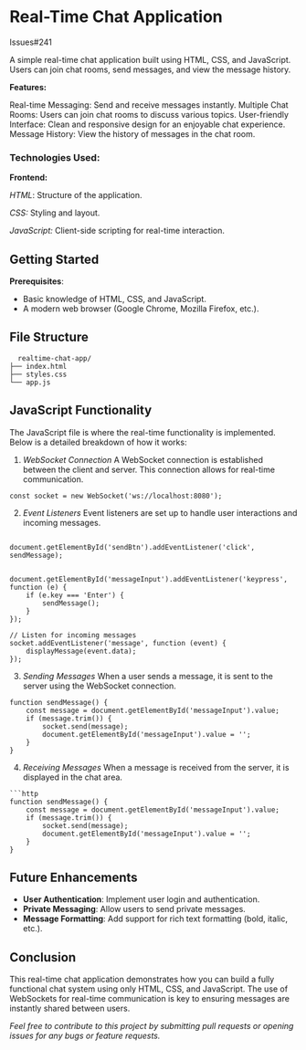 # Real-Time Chat Application 
 Issues#241

A simple real-time chat application built using HTML, CSS, and JavaScript. Users can join chat rooms, send messages, and view the message history.

__Features:__

Real-time Messaging: Send and receive messages instantly.
Multiple Chat Rooms: Users can join chat rooms to discuss various topics.
User-friendly Interface: Clean and responsive design for an enjoyable chat experience.
Message History: View the history of messages in the chat room.
### Technologies Used:

__Frontend:__

_HTML_: Structure of the application.

_CSS:_ Styling and layout.

_JavaScript:_ Client-side scripting for real-time interaction.

## Getting Started
__Prerequisites__:

- Basic knowledge of HTML, CSS, and JavaScript.
- A modern web browser (Google Chrome, Mozilla Firefox, etc.).

## File Structure

```http
  realtime-chat-app/
├── index.html
├── styles.css
└── app.js

```

## JavaScript Functionality

The JavaScript file is where the real-time functionality is implemented. Below is a detailed breakdown of how it works:

1. _WebSocket Connection_
A WebSocket connection is established between the client and server. This connection allows for real-time communication.

```http
const socket = new WebSocket('ws://localhost:8080');
```

2. _Event Listeners_
Event listeners are set up to handle user interactions and incoming messages.

```http

document.getElementById('sendBtn').addEventListener('click', sendMessage);


document.getElementById('messageInput').addEventListener('keypress', function (e) {
    if (e.key === 'Enter') {
        sendMessage();
    }
});

// Listen for incoming messages
socket.addEventListener('message', function (event) {
    displayMessage(event.data);
});

```

3. _Sending Messages_
When a user sends a message, it is sent to the server using the WebSocket connection.

```http
function sendMessage() {
    const message = document.getElementById('messageInput').value;
    if (message.trim()) {
        socket.send(message);
        document.getElementById('messageInput').value = '';
    }
}

```

4. _Receiving Messages_
When a message is received from the server, it is displayed in the chat area.

```http
```http
function sendMessage() {
    const message = document.getElementById('messageInput').value;
    if (message.trim()) {
        socket.send(message);
        document.getElementById('messageInput').value = '';
    }
}

```

## Future Enhancements
- __User Authentication__: Implement user login and authentication.
- __Private Messaging__: Allow users to send private messages.
- __Message Formatting__: Add support for rich text formatting (bold, italic, etc.).

## Conclusion
This real-time chat application demonstrates how you can build a fully functional chat system using only HTML, CSS, and JavaScript. The use of WebSockets for real-time communication is key to ensuring messages are instantly shared between users.

_Feel free to contribute to this project by submitting pull requests or opening issues for any bugs or feature requests._
